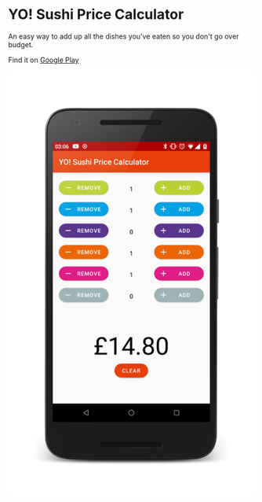 # YO! Sushi Price Calculator
An easy way to add up all the dishes you've eaten so you don't go over budget.

Find it on [Google Play](https://play.google.com/store/apps/details?id=com.will_russell.yo_sushi_calculator&fbclid=IwAR1I4llQ4SI5D-OAqXvCNRxoOYKbDiVXcuVu2FhR8rtuA8F9K3owu13IQiU)

![Screenshot](nexus_5x_screenshot.png)
